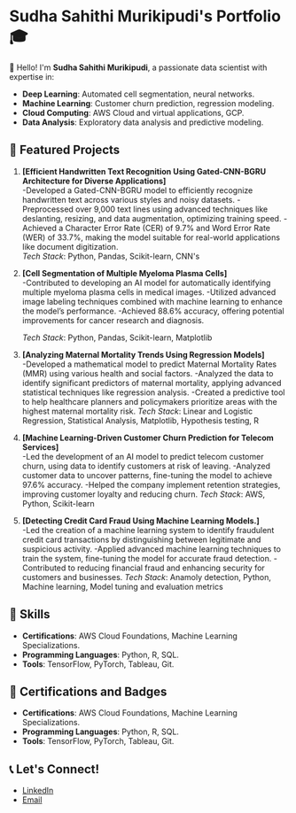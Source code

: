 # Sudha Sahithi Murikipudi's Portfolio 🎓

👋 Hello! I'm **Sudha Sahithi Murikipudi**, a passionate data scientist with expertise in:
- **Deep Learning**: Automated cell segmentation, neural networks.
- **Machine Learning**: Customer churn prediction, regression modeling.
- **Cloud Computing**: AWS Cloud and virtual applications, GCP.
- **Data Analysis**: Exploratory data analysis and predictive modeling.

## 📂 Featured Projects
1. **[Efficient Handwritten Text Recognition Using Gated-CNN-BGRU Architecture for Diverse Applications]**   
   -Developed a Gated-CNN-BGRU model to efficiently recognize handwritten text across various styles and noisy datasets.
   -Preprocessed over 9,000 text lines using advanced techniques like deslanting, resizing, and data augmentation, optimizing training speed.
   -Achieved a Character Error Rate (CER) of 9.7% and Word Error Rate (WER) of 33.7%, making the model suitable for real-world applications like document digitization.  
   _Tech Stack_: Python, Pandas, Scikit-learn, CNN's  

2. **[Cell Segmentation of Multiple Myeloma Plasma Cells]**  
   -Contributed to developing an AI model for automatically identifying multiple myeloma plasma cells in medical images.
   -Utilized advanced image labeling techniques combined with machine learning to enhance the model’s performance.
   -Achieved 88.6% accuracy, offering potential improvements for cancer research and diagnosis.
  
   _Tech Stack_: Python, Pandas, Scikit-learn, Matplotlib  

3. **[Analyzing Maternal Mortality Trends Using Regression Models]**  
   -Developed a mathematical model to predict Maternal Mortality Rates (MMR) using various health and social factors.
   -Analyzed the data to identify significant predictors of maternal mortality, applying advanced statistical techniques like regression analysis.
   -Created a predictive tool to help healthcare planners and policymakers prioritize areas with the highest maternal mortality risk. 
   _Tech Stack_: Linear and Logistic Regression, Statistical Analysis, Matplotlib, Hypothesis testing, R

4. **[Machine Learning-Driven Customer Churn Prediction for Telecom Services]**  
   -Led the development of an AI model to predict telecom customer churn, using data to identify customers at risk of leaving.
   -Analyzed customer data to uncover patterns, fine-tuning the model to achieve 97.6% accuracy.
   -Helped the company implement retention strategies, improving customer loyalty and reducing churn.
   _Tech Stack_: AWS, Python, Scikit-learn

5. **[Detecting Credit Card Fraud Using Machine Learning Models.]**  
   -Led the creation of a machine learning system to identify fraudulent credit card transactions by distinguishing between legitimate and suspicious activity.
   -Applied advanced machine learning techniques to train the system, fine-tuning the model for accurate fraud detection.
   -Contributed to reducing financial fraud and enhancing security for customers and businesses.
   _Tech Stack_: Anamoly detection, Python, Machine learning, Model tuning and evaluation metrics

## 📜 Skills
- **Certifications**: AWS Cloud Foundations, Machine Learning Specializations.
- **Programming Languages**: Python, R, SQL.
- **Tools**: TensorFlow, PyTorch, Tableau, Git.

## 📜 Certifications and Badges
- **Certifications**: AWS Cloud Foundations, Machine Learning Specializations.
- **Programming Languages**: Python, R, SQL.
- **Tools**: TensorFlow, PyTorch, Tableau, Git.

## 📞 Let's Connect!
- [LinkedIn](https://www.linkedin.com/in/sudhasahithi/)
- [Email](mailto:sudhasahithi2023@gmail.com)
